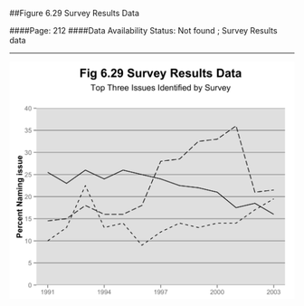 ##Figure 6.29 Survey Results Data

####Page: 212
####Data Availability Status: Not found ; Survey Results data
***
![`Survey Results Data`](fig06-29_survey-results-data.png)


